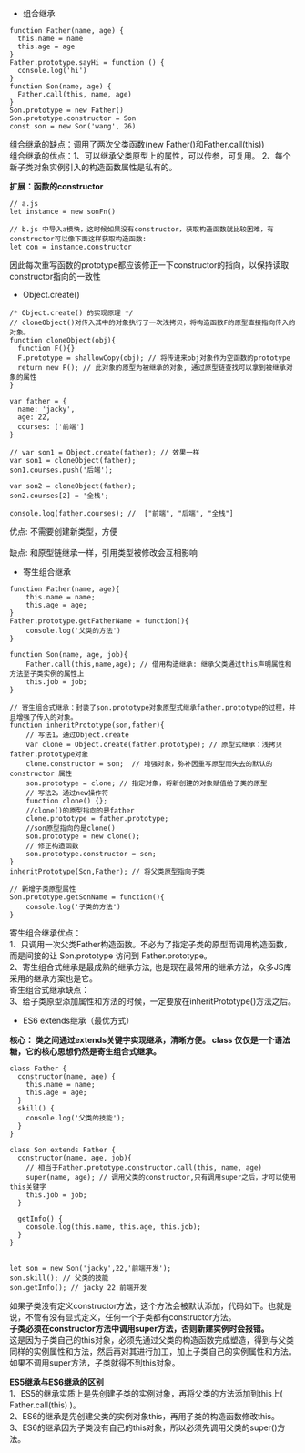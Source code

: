 - 组合继承
```
function Father(name, age) {
  this.name = name
  this.age = age
}
Father.prototype.sayHi = function () {
  console.log('hi')
}
function Son(name, age) {
  Father.call(this, name, age)
}
Son.prototype = new Father()
Son.prototype.constructor = Son
const son = new Son('wang', 26)
```
组合继承的缺点：调用了两次父类函数(new Father()和Father.call(this))
<br/>
组合继承的优点：1、可以继承父类原型上的属性，可以传参，可复用。 2、每个新子类对象实例引入的构造函数属性是私有的。

**扩展：函数的constructor**
```
// a.js
let instance = new sonFn()

// b.js 中导入a模块，这时候如果没有constructor，获取构造函数就比较困难，有constructor可以像下面这样获取构造函数:
let con = instance.constructor
```
因此每次重写函数的prototype都应该修正一下constructor的指向，以保持读取constructor指向的一致性
<br/>

- Object.create()
```
/* Object.create() 的实现原理 */
// cloneObject()对传入其中的对象执行了一次浅拷贝，将构造函数F的原型直接指向传入的对象。
function cloneObject(obj){
  function F(){}
  F.prototype = shallowCopy(obj); // 将传进来obj对象作为空函数的prototype
  return new F(); // 此对象的原型为被继承的对象, 通过原型链查找可以拿到被继承对象的属性
}

var father = {
  name: 'jacky',
  age: 22,
  courses: ['前端']
}

// var son1 = Object.create(father); // 效果一样
var son1 = cloneObject(father);
son1.courses.push('后端');

var son2 = cloneObject(father);
son2.courses[2] = '全栈';

console.log(father.courses); //  ["前端", "后端", "全栈"]
```
优点: 不需要创建新类型，方便<br>
<br>
缺点: 和原型链继承一样，引用类型被修改会互相影响

- 寄生组合继承
```
function Father(name, age){
    this.name = name;
    this.age = age;
}
Father.prototype.getFatherName = function(){
    console.log('父类的方法')
}

function Son(name, age, job){
    Father.call(this,name,age); // 借用构造继承: 继承父类通过this声明属性和方法至子类实例的属性上
    this.job = job;
}

// 寄生组合式继承：封装了son.prototype对象原型式继承father.prototype的过程，并且增强了传入的对象。
function inheritPrototype(son,father){
    // 写法1，通过Object.create
    var clone = Object.create(father.prototype); // 原型式继承：浅拷贝father.prototype对象
    clone.constructor = son;  // 增强对象，弥补因重写原型而失去的默认的constructor 属性
    son.prototype = clone; // 指定对象，将新创建的对象赋值给子类的原型
    // 写法2，通过new操作符
    function clone() {};
    //clone()的原型指向的是father
    clone.prototype = father.prototype; 
    //son原型指向的是clone()
    son.prototype = new clone(); 
    // 修正构造函数
    son.prototype.constructor = son;
}
inheritPrototype(Son,Father); // 将父类原型指向子类

// 新增子类原型属性
Son.prototype.getSonName = function(){
    console.log('子类的方法')
}

```
寄生组合继承优点：<br>
  1、只调用一次父类Father构造函数。不必为了指定子类的原型而调用构造函数，而是间接的让 Son.prototype 访问到 Father.prototype。<br>
  2、寄生组合式继承是最成熟的继承方法, 也是现在最常用的继承方法，众多JS库采用的继承方案也是它。<br>
寄生组合式继承缺点：<br>
  3、给子类原型添加属性和方法的时候，一定要放在inheritPrototype()方法之后。

- ES6 extends继承（最优方式）

**核心： 类之间通过extends关键字实现继承，清晰方便。 class 仅仅是一个语法糖，它的核心思想仍然是寄生组合式继承。**
```
class Father {
  constructor(name, age) {
    this.name = name;
    this.age = age;
  }
  skill() {
    console.log('父类的技能');
  }
}

class Son extends Father { 
  constructor(name, age, job){
    // 相当于Father.prototype.constructor.call(this, name, age) 
    super(name, age); // 调用父类的constructor,只有调用super之后，才可以使用this关键字
    this.job = job;
  }

  getInfo() {
    console.log(this.name, this.age, this.job);
  }
}


let son = new Son('jacky',22,'前端开发');
son.skill(); // 父类的技能
son.getInfo(); // jacky 22 前端开发
```

如果子类没有定义constructor方法，这个方法会被默认添加，代码如下。也就是说，不管有没有显式定义，任何一个子类都有constructor方法。
<br>
**子类必须在constructor方法中调用super方法，否则新建实例时会报错。**<br>
这是因为子类自己的this对象，必须先通过父类的构造函数完成塑造，得到与父类同样的实例属性和方法，然后再对其进行加工，加上子类自己的实例属性和方法。如果不调用super方法，子类就得不到this对象。

**ES5继承与ES6继承的区别**<br>
1、ES5的继承实质上是先创建子类的实例对象，再将父类的方法添加到this上( Father.call(this) )。<br>
2、ES6的继承是先创建父类的实例对象this，再用子类的构造函数修改this。<br>
3、ES6的继承因为子类没有自己的this对象，所以必须先调用父类的super()方法。